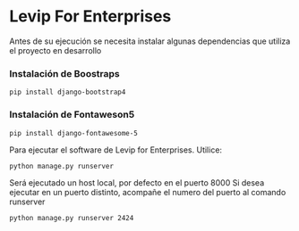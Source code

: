 # Levip For Enterprises

Antes de su ejecución se necesita instalar algunas dependencias que utiliza el proyecto en desarrollo

### Instalación de Boostraps

`
pip install django-bootstrap4
`

### Instalación de Fontaweson5

`
pip install django-fontawesome-5
`

Para ejecutar el software de Levip for Enterprises. Utilice:

`
    python manage.py runserver
`

Será ejecutado un host local, por defecto en el puerto 8000
Si desea ejecutar en un puerto distinto, acompañe el numero del puerto al comando runserver

`
    python manage.py runserver 2424
`


